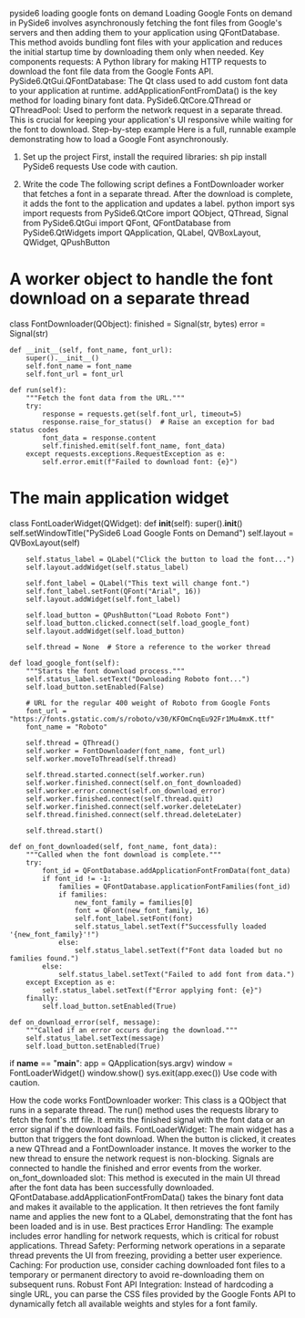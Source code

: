 pyside6 loading google fonts on demand
Loading Google Fonts on demand in PySide6 involves asynchronously fetching the font files from Google's servers and then adding them to your application using QFontDatabase. This method avoids bundling font files with your application and reduces the initial startup time by downloading them only when needed.
Key components
requests: A Python library for making HTTP requests to download the font file data from the Google Fonts API.
PySide6.QtGui.QFontDatabase: The Qt class used to add custom font data to your application at runtime. addApplicationFontFromData() is the key method for loading binary font data.
PySide6.QtCore.QThread or QThreadPool: Used to perform the network request in a separate thread. This is crucial for keeping your application's UI responsive while waiting for the font to download.
Step-by-step example
Here is a full, runnable example demonstrating how to load a Google Font asynchronously.

1. Set up the project
   First, install the required libraries:
   sh
   pip install PySide6 requests
   Use code with caution.

2. Write the code
   The following script defines a FontDownloader worker that fetches a font in a separate thread. After the download is complete, it adds the font to the application and updates a label.
   python
   import sys
   import requests
   from PySide6.QtCore import QObject, QThread, Signal
   from PySide6.QtGui import QFont, QFontDatabase
   from PySide6.QtWidgets import QApplication, QLabel, QVBoxLayout, QWidget, QPushButton

# A worker object to handle the font download on a separate thread

class FontDownloader(QObject):
finished = Signal(str, bytes)
error = Signal(str)

    def __init__(self, font_name, font_url):
        super().__init__()
        self.font_name = font_name
        self.font_url = font_url

    def run(self):
        """Fetch the font data from the URL."""
        try:
            response = requests.get(self.font_url, timeout=5)
            response.raise_for_status()  # Raise an exception for bad status codes
            font_data = response.content
            self.finished.emit(self.font_name, font_data)
        except requests.exceptions.RequestException as e:
            self.error.emit(f"Failed to download font: {e}")

# The main application widget

class FontLoaderWidget(QWidget):
def **init**(self):
super().**init**()
self.setWindowTitle("PySide6 Load Google Fonts on Demand")
self.layout = QVBoxLayout(self)

        self.status_label = QLabel("Click the button to load the font...")
        self.layout.addWidget(self.status_label)

        self.font_label = QLabel("This text will change font.")
        self.font_label.setFont(QFont("Arial", 16))
        self.layout.addWidget(self.font_label)

        self.load_button = QPushButton("Load Roboto Font")
        self.load_button.clicked.connect(self.load_google_font)
        self.layout.addWidget(self.load_button)

        self.thread = None  # Store a reference to the worker thread

    def load_google_font(self):
        """Starts the font download process."""
        self.status_label.setText("Downloading Roboto font...")
        self.load_button.setEnabled(False)

        # URL for the regular 400 weight of Roboto from Google Fonts
        font_url = "https://fonts.gstatic.com/s/roboto/v30/KFOmCnqEu92Fr1Mu4mxK.ttf"
        font_name = "Roboto"

        self.thread = QThread()
        self.worker = FontDownloader(font_name, font_url)
        self.worker.moveToThread(self.thread)

        self.thread.started.connect(self.worker.run)
        self.worker.finished.connect(self.on_font_downloaded)
        self.worker.error.connect(self.on_download_error)
        self.worker.finished.connect(self.thread.quit)
        self.worker.finished.connect(self.worker.deleteLater)
        self.thread.finished.connect(self.thread.deleteLater)

        self.thread.start()

    def on_font_downloaded(self, font_name, font_data):
        """Called when the font download is complete."""
        try:
            font_id = QFontDatabase.addApplicationFontFromData(font_data)
            if font_id != -1:
                families = QFontDatabase.applicationFontFamilies(font_id)
                if families:
                    new_font_family = families[0]
                    font = QFont(new_font_family, 16)
                    self.font_label.setFont(font)
                    self.status_label.setText(f"Successfully loaded '{new_font_family}'!")
                else:
                    self.status_label.setText(f"Font data loaded but no families found.")
            else:
                self.status_label.setText("Failed to add font from data.")
        except Exception as e:
            self.status_label.setText(f"Error applying font: {e}")
        finally:
            self.load_button.setEnabled(True)

    def on_download_error(self, message):
        """Called if an error occurs during the download."""
        self.status_label.setText(message)
        self.load_button.setEnabled(True)

if **name** == "**main**":
app = QApplication(sys.argv)
window = FontLoaderWidget()
window.show()
sys.exit(app.exec())
Use code with caution.

How the code works
FontDownloader worker:
This class is a QObject that runs in a separate thread.
The run() method uses the requests library to fetch the font's .ttf file.
It emits the finished signal with the font data or an error signal if the download fails.
FontLoaderWidget:
The main widget has a button that triggers the font download.
When the button is clicked, it creates a new QThread and a FontDownloader instance.
It moves the worker to the new thread to ensure the network request is non-blocking.
Signals are connected to handle the finished and error events from the worker.
on_font_downloaded slot:
This method is executed in the main UI thread after the font data has been successfully downloaded.
QFontDatabase.addApplicationFontFromData() takes the binary font data and makes it available to the application.
It then retrieves the font family name and applies the new font to a QLabel, demonstrating that the font has been loaded and is in use.
Best practices
Error Handling: The example includes error handling for network requests, which is critical for robust applications.
Thread Safety: Performing network operations in a separate thread prevents the UI from freezing, providing a better user experience.
Caching: For production use, consider caching downloaded font files to a temporary or permanent directory to avoid re-downloading them on subsequent runs.
Robust Font API Integration: Instead of hardcoding a single URL, you can parse the CSS files provided by the Google Fonts API to dynamically fetch all available weights and styles for a font family.
